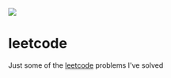 ![](https://github.com/sebagomez/leetcode/workflows/leetcode/badge.svg)
# leetcode
Just some of the [leetcode](https://leetcode.com) problems I've solved
